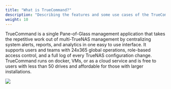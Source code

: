 ```yaml
---
title: "What is TrueCommand?"
description: "Describing the features and some use cases of the TrueCommand NAS management software."
weight: 10
---
```


TrueCommand is a single Pane-of-Glass management application that takes the repetitive work out of multi-TrueNAS management by centralizing system alerts, reports, and analytics in one easy to use interface.
It supports users and teams with 24x365 global operations, role-based access control, and a full log of every TrueNAS configuration change.
TrueCommand runs on docker, VMs, or as a cloud service and is free to users with less than 50 drives and affordable for those with larger installations.

<img src="/images/truecommand-overview.png">
<br><br>
